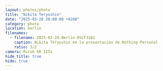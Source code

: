 ```yaml
---
layout: photos/photo
title: "Nikita Teryoshin"
date: "2025-03-28 20:00:00 +0200"
category: photo
location: berlin
filenames:
  - filename: 2025-03-28-Berlin-DSCF3281
    caption: Nikita Teryoshin en la presentación de Nothing Personal
    ratio: 3/2
camera: Ricoh GR IIIx
hide_title: true
hide: true
---
```


